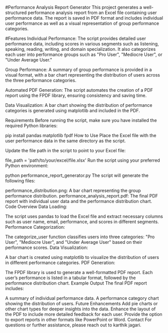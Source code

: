 #Performance Analysis Report Generator
This project generates a well-structured performance analysis report from an Excel file containing user performance data. The report is saved in PDF format and includes individual user performance as well as a visual representation of group performance categories.

#Features
Individual Performance: The script provides detailed user performance data, including scores in various segments such as listening, speaking, reading, writing, and domain specialization. It also categorizes each user into performance groups such as "Pro User", "Mediocre User", or "Under Average User."

Group Performance: A summary of group performance is provided in a visual format, with a bar chart representing the distribution of users across the three performance categories.

Automated PDF Generation: The script automates the creation of a PDF report using the FPDF library, ensuring consistency and saving time.

Data Visualization: A bar chart showing the distribution of performance categories is generated using matplotlib and included in the PDF.

Requirements
Before running the script, make sure you have installed the required Python libraries:



pip install pandas matplotlib fpdf
How to Use
Place the Excel file with the user performance data in the same directory as the script.

Update the file path in the script to point to your Excel file:


file_path = 'path/to/your/excel/file.xlsx'
Run the script using your preferred Python environment:


python performance_report_generator.py
The script will generate the following files:

performance_distribution.png: A bar chart representing the group performance distribution.
performance_analysis_report.pdf: The final PDF report with individual user data and the performance distribution chart.
Code Overview
Data Loading:

The script uses pandas to load the Excel file and extract necessary columns such as user name, email, performance, and scores in different segments.
Performance Categorization:

The categorize_user function classifies users into three categories: "Pro User", "Mediocre User", and "Under Average User" based on their performance scores.
Data Visualization:

A bar chart is created using matplotlib to visualize the distribution of users in different performance categories.
PDF Generation:

The FPDF library is used to generate a well-formatted PDF report. Each user’s performance is listed in a tabular format, followed by the performance distribution chart.
Example Output
The final PDF report includes:

A summary of individual performance data.
A performance category chart showing the distribution of users.
Future Enhancements
Add pie charts or other chart types for deeper insights into the data.
Enhance the layout of the PDF to include more detailed feedback for each user.
Provide the option to export reports in other formats like PowerPoint or Word.
Contact
For questions or further assistance, please reach out to karthik jagari.
